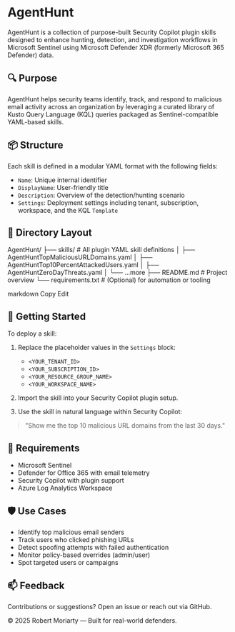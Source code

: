 # AgentHunt

AgentHunt is a collection of purpose-built Security Copilot plugin skills designed to enhance hunting, detection, and investigation workflows in Microsoft Sentinel using Microsoft Defender XDR (formerly Microsoft 365 Defender) data.

## 🔍 Purpose

AgentHunt helps security teams identify, track, and respond to malicious email activity across an organization by leveraging a curated library of Kusto Query Language (KQL) queries packaged as Sentinel-compatible YAML-based skills.

## 📦 Structure

Each skill is defined in a modular YAML format with the following fields:

- `Name`: Unique internal identifier  
- `DisplayName`: User-friendly title  
- `Description`: Overview of the detection/hunting scenario  
- `Settings`: Deployment settings including tenant, subscription, workspace, and the KQL `Template`

## 📁 Directory Layout

AgentHunt/
├── skills/ # All plugin YAML skill definitions
│ ├── AgentHuntTopMaliciousURLDomains.yaml
│ ├── AgentHuntTop10PercentAttackedUsers.yaml
│ ├── AgentHuntZeroDayThreats.yaml
│ └── ...more
├── README.md # Project overview
└── requirements.txt # (Optional) for automation or tooling

markdown
Copy
Edit

## 🚀 Getting Started

To deploy a skill:

1. Replace the placeholder values in the `Settings` block:
   - `<YOUR_TENANT_ID>`
   - `<YOUR_SUBSCRIPTION_ID>`
   - `<YOUR_RESOURCE_GROUP_NAME>`
   - `<YOUR_WORKSPACE_NAME>`

2. Import the skill into your Security Copilot plugin setup.

3. Use the skill in natural language within Security Copilot:

> "Show me the top 10 malicious URL domains from the last 30 days."

## 📌 Requirements

- Microsoft Sentinel  
- Defender for Office 365 with email telemetry  
- Security Copilot with plugin support  
- Azure Log Analytics Workspace  

## 🛡 Use Cases

- Identify top malicious email senders  
- Track users who clicked phishing URLs  
- Detect spoofing attempts with failed authentication  
- Monitor policy-based overrides (admin/user)  
- Spot targeted users or campaigns  

## 📫 Feedback

Contributions or suggestions? Open an issue or reach out via GitHub.

© 2025 Robert Moriarty — Built for real-world defenders.
